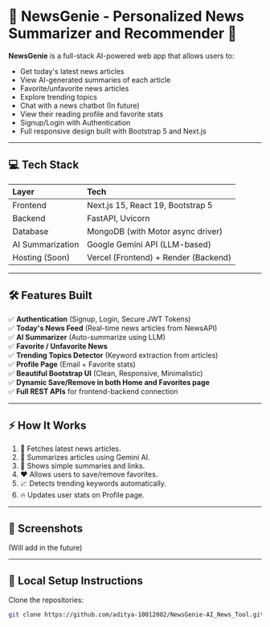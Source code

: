 # 📰 NewsGenie - Personalized News Summarizer and Recommender 🚀

**NewsGenie** is a full-stack AI-powered web app that allows users to:
- Get today's latest news articles
- View AI-generated summaries of each article
- Favorite/unfavorite news articles
- Explore trending topics
- Chat with a news chatbot (In future)
- View their reading profile and favorite stats
- Signup/Login with Authentication
- Full responsive design built with Bootstrap 5 and Next.js

---

## 💻 Tech Stack

| Layer | Tech |
|:-----|:-----|
| Frontend | Next.js 15, React 19, Bootstrap 5 |
| Backend | FastAPI, Uvicorn |
| Database | MongoDB (with Motor async driver) |
| AI Summarization | Google Gemini API (LLM-based) |
| Hosting (Soon) | Vercel (Frontend) + Render (Backend) |

---

## 🛠 Features Built

✅ **Authentication** (Signup, Login, Secure JWT Tokens)  
✅ **Today's News Feed** (Real-time news articles from NewsAPI)  
✅ **AI Summarizer** (Auto-summarize using LLM)  
✅ **Favorite / Unfavorite News**  
✅ **Trending Topics Detector** (Keyword extraction from articles)  
✅ **Profile Page** (Email + Favorite stats)  
✅ **Beautiful Bootstrap UI** (Clean, Responsive, Minimalistic)  
✅ **Dynamic Save/Remove in both Home and Favorites page**  
✅ **Full REST APIs** for frontend-backend connection

---

## ⚡ How It Works

1. 📰 Fetches latest news articles.
2. 🧠 Summarizes articles using Gemini AI.
3. 💬 Shows simple summaries and links.
4. ❤️ Allows users to save/remove favorites.
5. 📈 Detects trending keywords automatically.
6. 🔥 Updates user stats on Profile page.

---

## 📸 Screenshots

(Will add in the future)

---

## 🚀 Local Setup Instructions

Clone the repositories:

```bash
git clone https://github.com/aditya-10012002/NewsGenie-AI_News_Tool.git
